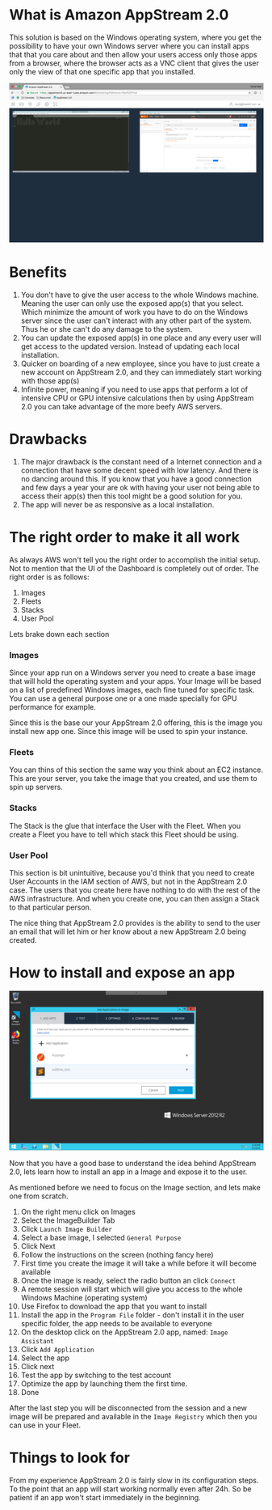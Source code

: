 # What is Amazon AppStream 2.0

This solution is based on the Windows operating system, where you get the possibility to have your own Windows server where you can install apps that that you care about and then allow your users access only those apps from a browser, where the browser acts as a VNC client that gives the user only the view of that one specific app that you installed.

<div align="center">
	<img src="https://raw.githubusercontent.com/0x4447/0x4447-article-how-to-think-about-the-AWS-infrastructure/master/x15_App_Stream_2.0/assets/user_view.png">
</div>

# Benefits

1. You don't have to give the user access to the whole Windows machine. Meaning the user can only use the exposed app(s) that you select. Which minimize the amount of work you have to do on the Windows server since the user can't interact with any other part of the system. Thus he or she can't do any damage to the system.
1. You can update the exposed app(s) in one place and any every user will get access to the updated version. Instead of updating each local installation.
1. Quicker on boarding of a new employee, since you have to just create a new account on AppStream 2.0, and they can immediately start working with those app(s)
1. Infinite power, meaning if you need to use apps that perform a lot of intensive CPU or GPU intensive calculations then by using AppStream 2.0 you can take advantage of the more beefy AWS servers.

# Drawbacks

1. The major drawback is the constant need of a Internet connection and a connection that have some decent speed with low latency. And there is no dancing around this. If you know that you have a good connection and few days a year your are ok with having your user not being able to access their app(s) then this tool might be a good solution for you.
1. The app will never be as responsive as a local installation.

# The right order to make it all work

As always AWS won't tell you the right order to accomplish the initial setup. Not to mention that the UI of the Dashboard is completely out of order. The right order is as follows:

1. Images
1. Fleets
1. Stacks
1. User Pool

Lets brake down each section

### Images

Since your app run on a Windows server you need to create a base image that will hold the operating system and your apps. Your Image will be based on a list of predefined Windows images, each fine tuned for specific task. You can use a general purpose one or a one made specially for GPU performance for example.

Since this is the base our your AppStream 2.0 offering, this is the image you install new app one. Since this image will be used to spin your instance.

### Fleets

You can thins of this section the same way you think about an EC2 instance. This are your server, you take the image that you created, and use them to spin up servers.

### Stacks

The Stack is the glue that interface the User with the Fleet. When you create a Fleet you have to tell which stack this Fleet should be using.

### User Pool

This section is bit unintuitive, because you'd think that you need to create User Accounts in the IAM section of AWS, but not in the AppStream 2.0 case. The users that you create here have nothing to do with the rest of the AWS infrastructure. And when you create one, you can then assign a Stack to that particular person.

The nice thing that AppStream 2.0 provides is the ability to send to the user an email that will let him or her know about a new AppStream 2.0 being created.

# How to install and expose an app

<div align="center">
	<img src="https://raw.githubusercontent.com/0x4447/0x4447-article-how-to-think-about-the-AWS-infrastructure/master/x15_App_Stream_2.0/assets/admin_view.png">
</div>

Now that you have a good base to understand the idea behind AppStream 2.0, lets learn how to install an app in a Image and expose it to the user.

As mentioned before we need to focus on the Image section, and lets make one from scratch.

1. On the right menu click on Images
1. Select the ImageBuilder Tab
1. Click `Launch Image Builder`
1. Select a base image, I selected `General Purpose`
1. Click Next
1. Follow the instructions on the screen (nothing fancy here)
1. First time you create the image it will take a while before it will become available
1. Once the image is ready, select the radio button an click `Connect`
1. A remote session will start which will give you access to the whole Windows Machine (operating system)
1. Use Firefox to download the app that you want to install
1. Install the app in the `Program File` folder - don't install it in the user specific folder, the app needs to be available to everyone
1. On the desktop click on the AppStream 2.0 app, named: `Image Assistant`
1. Click `Add Application`
1. Select the app
1. Click next
1. Test the app by switching to the test account
1. Optimize the app by launching them the first time.
1. Done

After the last step you will be disconnected from the session and a new image will be prepared and available in the `Image Registry` which then you can use in your Fleet.

# Things to look for

From my experience AppStream 2.0 is fairly slow in its configuration steps. To the point that an app will start working normally even after 24h. So be patient if an app won't start immediately in the beginning.





